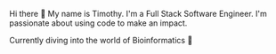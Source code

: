 Hi there 👋 My name is Timothy. I'm a Full Stack Software Engineer. I'm passionate about using code to make an impact.

Currently diving into the world of Bioinformatics 🌱
